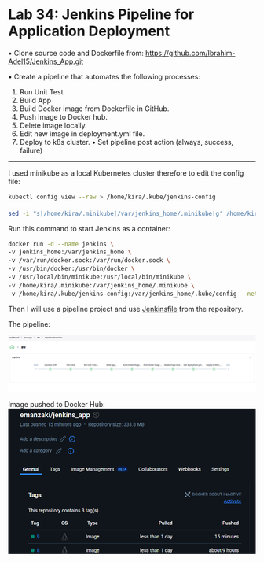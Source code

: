 # Lab 34: Jenkins Pipeline for Application Deployment

• Clone source code and Dockerfile from: https://github.com/Ibrahim-Adel15/Jenkins_App.git

• Create a pipeline that automates the following processes:
 1. Run Unit Test
 2. Build App
 3. Build Docker image from Dockerfile in GitHub.
 4. Push image to Docker hub.
 5. Delete image locally.
 6. Edit new image in deployment.yml file.
 7. Deploy to k8s cluster.
 • Set pipeline post action (always, success, failure)

 ---

I used minikube as a local Kubernetes cluster therefore to edit the config file:
```bash
kubectl config view --raw > /home/kira/.kube/jenkins-config

sed -i "s|/home/kira/.minikube|/var/jenkins_home/.minikube|g' /home/kira/.kube/jenkins-config|g"
```

Run this command to start Jenkins as a container:
```bash
docker run -d --name jenkins \
-v jenkins_home:/var/jenkins_home \
-v /var/run/docker.sock:/var/run/docker.sock \
-v /usr/bin/docker:/usr/bin/docker \
-v /usr/local/bin/minikube:/usr/local/bin/minikube \
-v /home/kira/.minikube:/var/jenkins_home/.minikube \
-v /home/kira/.kube/jenkins-config:/var/jenkins_home/.kube/config --network=host jenkins/jenkins:lts
```

Then I will use a pipeline project and use [Jenkinsfile](./Jenkinsfile) from the repository.


The pipeline:

![Pipeline](../images/34.png)

Image pushed to Docker Hub:
![Docker Image](../images/34-1.png)


